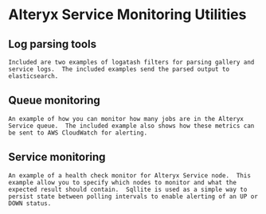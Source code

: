 # Alteryx Service Monitoring Utilities

## Log parsing tools

	Included are two examples of logatash filters for parsing gallery and service logs.  The included examples send the parsed output to elasticsearch.

## Queue monitoring
	
	An example of how you can monitor how many jobs are in the Alteryx Service queue.  The included example also shows how these metrics can be sent to AWS CloudWatch for alerting.

## Service monitoring

	An example of a health check monitor for Alteryx Service node.  This example allow you to specify which nodes to monitor and what the expected result should contain.  Sqllite is used as a simple way to persist state between polling intervals to enable alerting of an UP or DOWN status.
